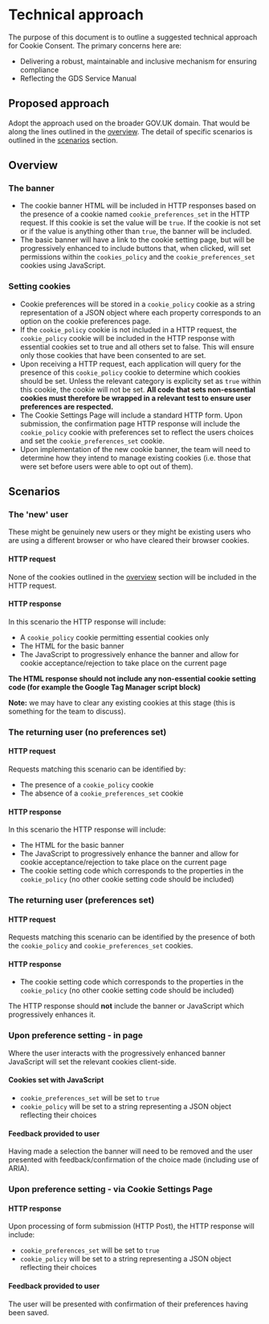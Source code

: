 # Technical approach

The purpose of this document is to outline a suggested technical approach for Cookie Consent. The primary concerns here are: 

* Delivering a robust, maintainable and inclusive mechanism for ensuring compliance
* Reflecting the GDS Service Manual

## Proposed approach

Adopt the approach used on the broader GOV.UK domain. That would be along the lines outlined in the [overview](#overview). The detail of specific scenarios is outlined in the [scenarios](#scenarios) section.

## Overview

### The banner

* The cookie banner HTML will be included in HTTP responses based on the presence of a cookie named `cookie_preferences_set` in the HTTP request. If this cookie is set the value will be `true`. If the cookie is not set or if the value is anything other than `true`, the banner will be included. 
* The basic banner will have a link to the cookie setting page, but will be progressively enhanced to include buttons that, when clicked, will set permissions within the `cookies_policy` and the `cookie_preferences_set` cookies using JavaScript. 

### Setting cookies

* Cookie preferences will be stored in a `cookie_policy` cookie as a string representation of a JSON object where each property corresponds to an option on the cookie preferences page.
* If the `cookie_policy` cookie is not included in a HTTP request, the `cookie_policy` cookie will be included in the HTTP response with essential cookies set to true and all others set to false. This will ensure only those cookies that have been consented to are set. 
* Upon receiving a HTTP request, each application will query for the presence of this `cookie_policy` cookie to determine which cookies should be set. Unless the relevant category is explicity set as `true` within this cookie, the cookie will not be set. **All code that sets non-essential cookies must therefore be wrapped in a relevant test to ensure user preferences are respected.**
* The Cookie Settings Page will include a standard HTTP form. Upon submission, the confirmation page HTTP response will include the `cookie_policy` cookie with preferences set to reflect the users choices and set the `cookie_preferences_set` cookie. 
* Upon implementation of the new cookie banner, the team will need to determine how they intend to manage existing cookies (i.e. those that were set before users were able to opt out of them). 

## Scenarios

### The 'new' user

These might be genuinely new users or they might be existing users who are using a different browser or who have cleared their browser cookies. 

#### HTTP request

None of the cookies outlined in the [overview](#overview) section will be included in the HTTP request. 

#### HTTP response

In this scenario the HTTP response will include:

* A `cookie_policy` cookie permitting essential cookies only
* The HTML for the basic banner
* The JavaScript to progressively enhance the banner and allow for cookie acceptance/rejection to take place on the current page

**The HTML response should not include any non-essential cookie setting code (for example the Google Tag Manager script block)**

**Note:** we may have to clear any existing cookies at this stage (this is something for the team to discuss).

### The returning user (no preferences set)

#### HTTP request

Requests matching this scenario can be identified by:

* The presence of a `cookie_policy` cookie
* The absence of a `cookie_preferences_set` cookie

#### HTTP response

In this scenario the HTTP response will include: 

* The HTML for the basic banner
* The JavaScript to progressively enhance the banner and allow for cookie acceptance/rejection to take place on the current page
* The cookie setting code which corresponds to the properties in the `cookie_policy` (no other cookie setting code should be included)

### The returning user (preferences set)

#### HTTP request

Requests matching this scenario can be identified by the presence of both the `cookie_policy` and `cookie_preferences_set` cookies. 

#### HTTP response

* The cookie setting code which corresponds to the properties in the `cookie_policy` (no other cookie setting code should be included)

The HTTP response should **not** include the banner or JavaScript which progressively enhances it.

### Upon preference setting - in page

Where the user interacts with the progressively enhanced banner JavaScript will set the relevant cookies client-side. 

#### Cookies set with JavaScript

* `cookie_preferences_set` will be set to `true`
* `cookie_policy` will be set to a string representing a JSON object reflecting their choices

#### Feedback provided to user

Having made a selection the banner will need to be removed and the user presented with feedback/confirmation of the choice made (including use of ARIA).

### Upon preference setting - via Cookie Settings Page

#### HTTP response

Upon processing of form submission (HTTP Post), the HTTP response will include:

* `cookie_preferences_set` will be set to `true`
* `cookie_policy` will be set to a string representing a JSON object reflecting their choices

#### Feedback provided to user

The user will be presented with confirmation of their preferences having been saved. 
